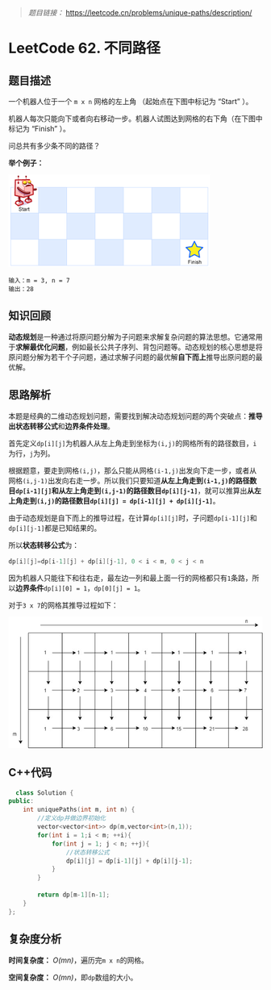 
> *题目链接：* https://leetcode.cn/problems/unique-paths/description/

# LeetCode 62. 不同路径

## 题目描述

一个机器人位于一个 `m x n` 网格的左上角 （起始点在下图中标记为 “Start” ）。

机器人每次只能向下或者向右移动一步。机器人试图达到网格的右下角（在下图中标记为 “Finish” ）。

问总共有多少条不同的路径？

**举个例子：**

![](../../pic/lc-0062-01.png)

```
输入：m = 3, n = 7
输出：28
```
## 知识回顾

**动态规划**是一种通过将原问题分解为子问题来求解复杂问题的算法思想。它通常用于**求解最优化问题**，例如最长公共子序列、背包问题等。动态规划的核心思想是将原问题分解为若干个子问题，通过求解子问题的最优解**自下而上**推导出原问题的最优解。

## 思路解析

本题是经典的二维动态规划问题，需要找到解决动态规划问题的两个突破点：**推导出状态转移公式**和**边界条件处理**。

首先定义`dp[i][j]`为机器人从左上角走到坐标为`(i,j)`的网格所有的路径数目，`i`为行，`j`为列。

根据题意，要走到网格`(i,j)`，那么只能从网格`(i-1,j)`出发向下走一步，或者从网格`(i,j-1)`出发向右走一步。所以我们只要知道**从左上角走到`(i-1,j)`的路径数目`dp[i-1][j]`**和**从左上角走到`(i,j-1)`的路径数目`dp[i][j-1]`**，就可以推算出**从左上角走到`(i,j)`的路径数目`dp[i][j] = dp[i-1][j] + dp[i][j-1]`**。

由于动态规划是自下而上的推导过程，在计算`dp[i][j]`时，子问题`dp[i-1][j]`和`dp[i][j-1]`都是已知结果的。

所以**状态转移公式**为：

```cpp
dp[i][j]=dp[i-1][j] + dp[i][j-1], 0 < i < m, 0 < j < n
```

因为机器人只能往下和往右走，最左边一列和最上面一行的网格都只有`1`条路，所以**边界条件**`dp[i][0] = 1`，`dp[0][j] = 1`。

对于`3 x 7`的网格其推导过程如下：

![](../../pic/lc-0062-02.png)

## C++代码

```cpp
  class Solution {
public:
    int uniquePaths(int m, int n) {
        //定义dp并做边界初始化
        vector<vector<int>> dp(m,vector<int>(n,1));
        for(int i = 1;i < m; ++i){
            for(int j = 1; j < n; ++j){
                //状态转移公式
                dp[i][j] = dp[i-1][j] + dp[i][j-1];
            }
        }

        return dp[m-1][n-1];
    }
};
```

## 复杂度分析

**时间复杂度：** *O(mn)*，遍历完`m x n`的网格。

**空间复杂度：** *O(mn)*，即`dp`数组的大小。



